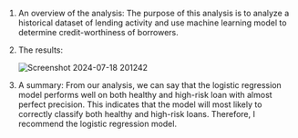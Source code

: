 1. An overview of the analysis: The purpose of this analysis is to analyze a historical dataset of lending activity and use machine learning model to determine credit-worthiness of borrowers.

2. The results:
  
   ![Screenshot 2024-07-18 201242](https://github.com/user-attachments/assets/d61d6c89-96d8-47f2-9f75-e8d964cbae21)

5. A summary: From our analysis, we can say that the logistic regression model performs well on both healthy and high-risk loan with almost perfect precision. This indicates that the model will most likely to correctly classify both healthy and high-risk loans. Therefore, I recommend the logistic regression model.
